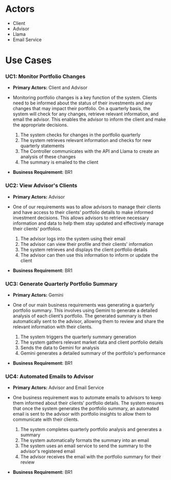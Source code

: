 # Actors
- Client
- Advisor
- Llama
- Email Service

# Use Cases
### UC1: Monitor Portfolio Changes
- **Primary Actors:** Client and Advisor
- Monitoring portfolio changes is a key function of the system. Clients need to be informed about the status of their investments and any changes that may impact their portfolio. On a quarterly basis, the system will check for any changes, retrieve relevant information, and email the advisor. This enables the advisor to inform the client and make the appropriate decisions.
  
  1. The system checks for changes in the portfolio quarterly
  2. The system retrieves relevant information and checks for new quarterly statements
  3. The Controller communicates with the API and Llama to create an analysis of these changes
  4. The summary is emailed to the client
- **Business Requirement:** BR1

### UC2: View Advisor's Clients
- **Primary Actors:** Advisor
- One of our requirements was to allow advisors to manage their clients and have access to their clients’ portfolio details to make informed investment decisions. This allows advisors to retrieve necessary information and data to help them stay updated and effectively manage their clients' portfolios.

  1. The advisor logs into the system using their email
  2. The advisor can view their profile and their clients' information
  3. The system retrieves and displays the client portfolio details
  4. The advisor can then use this information to inform or update the client
- **Business Requirement:** BR1

### UC3: Generate Quarterly Portfolio Summary
- **Primary Actors:** Gemini
- One of our main business requirements was generating a quarterly portfolio summary. This involves using Gemini to generate a detailed analysis of each client’s portfolio. The generated summary is then automatically sent to the advisor, allowing them to review and share the relevant information with their clients.

  1. The system triggers the quarterly summary generation
  2. The system gathers relevant market data and client portfolio details
  3. Sends the data to Gemini for analysis
  4. Gemini generates a detailed summary of the portfolio's performance
- **Business Requirement:** BR1

### UC4: Automated Emails to Advisor
- **Primary Actors:** Advisor and Email Service
- One business requirement was to automate emails to advisors to keep them informed about their clients' portfolio details. The system ensures that once the system generates the portfolio summary, an automated email is sent to the advisor with portfolio insights to allow them to communicate with their clients.

  1. The system completes quarterly portfolio analysis and generates a summary
  2. The system automatically formats the summary into an email
  3. The system uses an email service to send the summary to the advisor's registered email
  4. The advisor receives the email with the portfolio summary for their review
- **Business Requirement:** BR1
